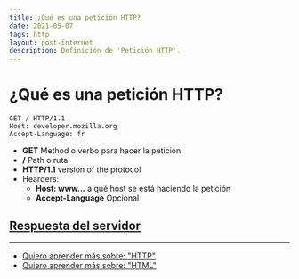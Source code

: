 ```yaml
---
title: ¿Qué es una petición HTTP?
date: 2021-05-07
tags: http
layout: post-internet
description: Definición de 'Petición HTTP'.
---
```


# ¿Qué es una petición HTTP?

```http
GET / HTTP/1.1
Host: developer.mozilla.org
Accept-Language: fr
```
- **GET**
	Method o verbo para hacer la petición
- **/**
	Path o ruta
- **HTTP/1.1**
	version of the protocol
- Hearders:
	- **Host: www...**
		a qué host se está haciendo la petición
	- **Accept-Language**
		Opcional

## [Respuesta del servidor](http-respuesta-servidor)

***

- [Quiero aprender más sobre: "HTTP"](que-es-http)
- [Quiero aprender más sobre: "HTML"](../00/html)
